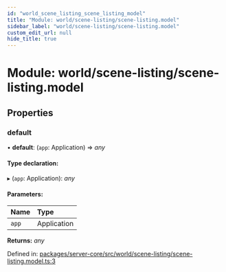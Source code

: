 ```yaml
---
id: "world_scene_listing_scene_listing_model"
title: "Module: world/scene-listing/scene-listing.model"
sidebar_label: "world/scene-listing/scene-listing.model"
custom_edit_url: null
hide_title: true
---
```


# Module: world/scene-listing/scene-listing.model

## Properties

### default

• **default**: (`app`: Application) => *any*

#### Type declaration:

▸ (`app`: Application): *any*

#### Parameters:

Name | Type |
:------ | :------ |
`app` | Application |

**Returns:** *any*

Defined in: [packages/server-core/src/world/scene-listing/scene-listing.model.ts:3](https://github.com/xr3ngine/xr3ngine/blob/716a06460/packages/server-core/src/world/scene-listing/scene-listing.model.ts#L3)
